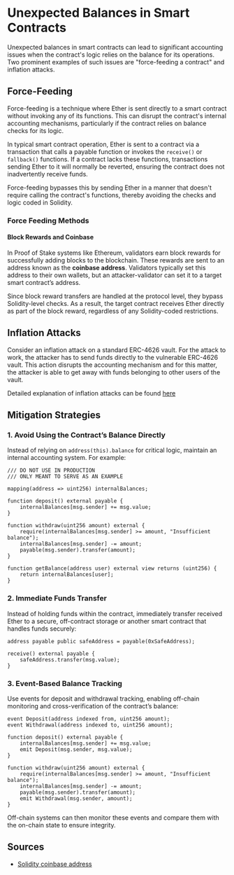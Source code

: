 # Unexpected Balances in Smart Contracts

Unexpected balances in smart contracts can lead to significant accounting issues when the contract's logic relies on the balance for its operations. Two prominent examples of such issues are "force-feeding a contract" and inflation attacks.

## Force-Feeding

Force-feeding is a technique where Ether is sent directly to a smart contract without invoking any of its functions. This can disrupt the contract's internal accounting mechanisms, particularly if the contract relies on balance checks for its logic.

In typical smart contract operation, Ether is sent to a contract via a transaction that calls a payable function or invokes the `receive()` or `fallback()` functions. If a contract lacks these functions, transactions sending Ether to it will normally be reverted, ensuring the contract does not inadvertently receive funds.

Force-feeding bypasses this by sending Ether in a manner that doesn't require calling the contract's functions, thereby avoiding the checks and logic coded in Solidity.

### Force Feeding Methods

#### Block Rewards and Coinbase

In Proof of Stake systems like Ethereum, validators earn block rewards for successfully adding blocks to the blockchain. These rewards are sent to an address known as the **coinbase address**. Validators typically set this address to their own wallets, but an attacker-validator can set it to a target smart contract’s address.

Since block reward transfers are handled at the protocol level, they bypass Solidity-level checks. As a result, the target contract receives Ether directly as part of the block reward, regardless of any Solidity-coded restrictions.

## Inflation Attacks

Consider an inflation attack on a standard ERC-4626 vault. For the attack to work, the attacker has to send funds directly to the vulnerable ERC-4626 vault. This action disrupts the accounting mechanism and for this matter, the attacker is able to get away with funds belonging to other users of the vault.

Detailed explanation of inflation attacks can be found [here](https://www.youtube.com/watch?v=3IMw7xbxJgY)


## Mitigation Strategies

### 1. Avoid Using the Contract’s Balance Directly

Instead of relying on `address(this).balance` for critical logic, maintain an internal accounting system. For example:

```solidity
/// DO NOT USE IN PRODUCTION
/// ONLY MEANT TO SERVE AS AN EXAMPLE

mapping(address => uint256) internalBalances;

function deposit() external payable {
    internalBalances[msg.sender] += msg.value;
}

function withdraw(uint256 amount) external {
    require(internalBalances[msg.sender] >= amount, "Insufficient balance");
    internalBalances[msg.sender] -= amount;
    payable(msg.sender).transfer(amount);
}

function getBalance(address user) external view returns (uint256) {
    return internalBalances[user];
}
```

### 2. Immediate Funds Transfer

Instead of holding funds within the contract, immediately transfer received Ether to a secure, off-contract storage or another smart contract that handles funds securely:

```solidity
address payable public safeAddress = payable(0xSafeAddress);

receive() external payable {
    safeAddress.transfer(msg.value);
}
```

### 3. Event-Based Balance Tracking

Use events for deposit and withdrawal tracking, enabling off-chain monitoring and cross-verification of the contract’s balance:

```solidity
event Deposit(address indexed from, uint256 amount);
event Withdrawal(address indexed to, uint256 amount);

function deposit() external payable {
    internalBalances[msg.sender] += msg.value;
    emit Deposit(msg.sender, msg.value);
}

function withdraw(uint256 amount) external {
    require(internalBalances[msg.sender] >= amount, "Insufficient balance");
    internalBalances[msg.sender] -= amount;
    payable(msg.sender).transfer(amount);
    emit Withdrawal(msg.sender, amount);
}
```

Off-chain systems can then monitor these events and compare them with the on-chain state to ensure integrity.

## Sources
- [Solidity coinbase address](https://docs.soliditylang.org/en/latest/units-and-global-variables.html#block-and-transaction-properties)

